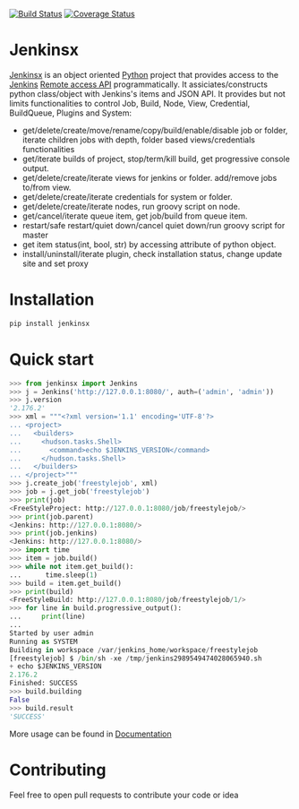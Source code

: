 [![Build Status](https://travis-ci.com/joelee2012/jenkinsx.svg?branch=master)](https://travis-ci.com/joelee2012/jenkinsx)
[![Coverage Status](https://coveralls.io/repos/github/joelee2012/jenkinsx/badge.svg?branch=master)](https://coveralls.io/github/joelee2012/jenkinsx?branch=master)

# Jenkinsx

[Jenkinsx](https://github.com/joelee2012/jenkinsx) is an object oriented [Python](https://www.python.org/) project that provides access to the [Jenkins](https://jenkins.io/) [Remote access API](https://wiki.jenkins.io/display/JENKINS/Remote+access+API) programmatically. It assiciates/constructs python class/object with Jenkins's items and JSON API. It provides but not limits functionalities to control Job, Build, Node, View, Credential, BuildQueue, Plugins and System:
- get/delete/create/move/rename/copy/build/enable/disable job or folder, iterate children jobs with depth, folder based views/credentials functionalities
- get/iterate builds of project, stop/term/kill build, get progressive console output.
- get/delete/create/iterate views for jenkins or folder. add/remove jobs to/from view.
- get/delete/create/iterate credentials for system or folder.
- get/delete/create/iterate nodes, run groovy script on node.
- get/cancel/iterate queue item, get job/build from queue item.
- restart/safe restart/quiet down/cancel quiet down/run groovy script for master
- get item status(int, bool, str) by accessing attribute of python object.
- install/uninstall/iterate plugin, check installation status, change update site and set proxy


# Installation

```bash
pip install jenkinsx
```

# Quick start

```python
>>> from jenkinsx import Jenkins
>>> j = Jenkins('http://127.0.0.1:8080/', auth=('admin', 'admin'))
>>> j.version
'2.176.2'
>>> xml = """<?xml version='1.1' encoding='UTF-8'?>
... <project>
...   <builders>
...     <hudson.tasks.Shell>
...       <command>echo $JENKINS_VERSION</command>
...     </hudson.tasks.Shell>
...   </builders>
... </project>"""
>>> j.create_job('freestylejob', xml)
>>> job = j.get_job('freestylejob')
>>> print(job)
<FreeStyleProject: http://127.0.0.1:8080/job/freestylejob/>
>>> print(job.parent)
<Jenkins: http://127.0.0.1:8080/>
>>> print(job.jenkins)
<Jenkins: http://127.0.0.1:8080/>
>>> import time
>>> item = job.build()
>>> while not item.get_build():
...      time.sleep(1)
>>> build = item.get_build()
>>> print(build)
<FreeStyleBuild: http://127.0.0.1:8080/job/freestylejob/1/>
>>> for line in build.progressive_output():
...     print(line)
...
Started by user admin
Running as SYSTEM
Building in workspace /var/jenkins_home/workspace/freestylejob
[freestylejob] $ /bin/sh -xe /tmp/jenkins2989549474028065940.sh
+ echo $JENKINS_VERSION
2.176.2
Finished: SUCCESS
>>> build.building
False
>>> build.result
'SUCCESS'
  ```
  More usage can be found in [Documentation](https://jenkinsx.readthedocs.io/en/latest/)

# Contributing

Feel free to open pull requests to contribute your code or idea